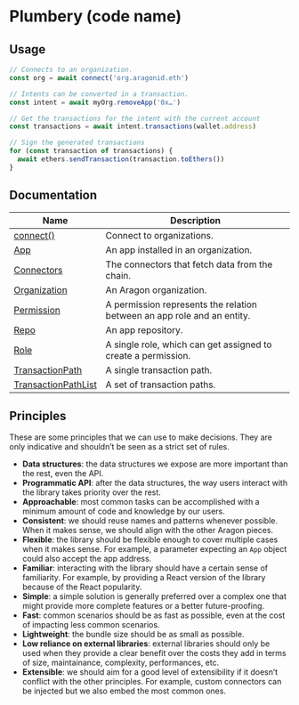 # Plumbery (code name)

## Usage

```js
// Connects to an organization.
const org = await connect('org.aragonid.eth')

// Intents can be converted in a transaction.
const intent = await myOrg.removeApp('0x…')

// Get the transactions for the intent with the current account
const transactions = await intent.transactions(wallet.address)

// Sign the generated transactions
for (const transaction of transactions) {
  await ethers.sendTransaction(transaction.toEthers())
}
```

## Documentation

| Name                                            | Description                                                             |
| ----------------------------------------------- | ----------------------------------------------------------------------- |
| [connect()](docs/connect.md)                         | Connect to organizations.                                               |
| [App](docs/app.md)                                   | An app installed in an organization.                                    |
| [Connectors](docs/connectors.md)                     | The connectors that fetch data from the chain.                          |
| [Organization](docs/organization.md)                 | An Aragon organization.                                                 |
| [Permission](docs/permission.md)                     | A permission represents the relation between an app role and an entity. |
| [Repo](docs/repo.md)                                 | An app repository.                                                      |
| [Role](docs/role.md)                                 | A single role, which can get assigned to create a permission.           |
| [TransactionPath](docs/transaction-path.md)          | A single transaction path.                                              |
| [TransactionPathList](docs/transaction-path-list.md) | A set of transaction paths.                                             |

## Principles

These are some principles that we can use to make decisions. They are only indicative and shouldn’t be seen as a strict set of rules.

- **Data structures**: the data structures we expose are more important than the rest, even the API.
- **Programmatic API**: after the data structures, the way users interact with the library takes priority over the rest.
- **Approachable**: most common tasks can be accomplished with a minimum amount of code and knowledge by our users.
- **Consistent**: we should reuse names and patterns whenever possible. When it makes sense, we should align with the other Aragon pieces.
- **Flexible**: the library should be flexible enough to cover multiple cases when it makes sense. For example, a parameter expecting an `App` object could also accept the app address.
- **Familiar**: interacting with the library should have a certain sense of familiarity. For example, by providing a React version of the library because of the React popularity.
- **Simple**: a simple solution is generally preferred over a complex one that might provide more complete features or a better future-proofing.
- **Fast**: common scenarios should be as fast as possible, even at the cost of impacting less common scenarios.
- **Lightweight**: the bundle size should be as small as possible.
- **Low reliance on external libraries**: external libraries should only be used when they provide a clear benefit over the costs they add in terms of size, maintainance, complexity, performances, etc.
- **Extensible**: we should aim for a good level of extensibility if it doesn’t conflict with the other principles. For example, custom connectors can be injected but we also embed the most common ones.
